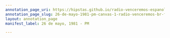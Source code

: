 ```yaml
---
annotation_page_uri: https://hipstas.github.io/radio-venceremos-espanol/annotations/26-de-mayo-1981-pm-canvas-1-radio-venceremos-br-fmln.json
annotation_page_slug: 26-de-mayo-1981-pm-canvas-1-radio-venceremos-br-fmln
layout: annotation_page
manifest_label: 26 de mayo, 1981 - PM

---
```

